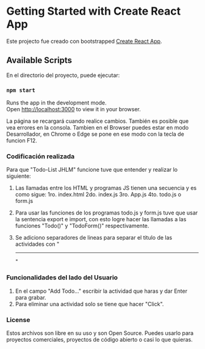 # Getting Started with Create React App

Este projecto fue creado con bootstrapped [Create React App](https://github.com/facebook/create-react-app).

## Available Scripts

En el directorio del proyecto, puede ejecutar:

### `npm start`

Runs the app in the development mode.\
Open [http://localhost:3000](http://localhost:3000) to view it in your browser.

La página se recargará cuando realice cambios.
También es posible que vea errores en la consola.
Tambien en el Browser puedes estar en modo Desarrollador, en Chrome o Edge se pone en ese modo con la tecla de funcion F12.

### Codificación realizada
Para que "Todo-List JHLM" funcione tuve que entender y realizar lo siguiente:

1. Las llamadas entre los HTML y programas JS tienen una secuencia y es como sigue:
    1ro. index.html
    2do. index.js
    3ro. App.js
    4to. todo.js o form.js

2. Para usar las funciones de los programas todo.js y form.js tuve que usar la sentencia export e import, con esto logre hacer las llamadas a las funciones "Todo()" y "TodoForm()" respectivamente.

3. Se adiciono separadores de lineas para separar el titulo de las actividades con "<hr></hr>"

### Funcionalidades del lado del Usuario

1. En el campo "Add Todo..." escribir la actividad que haras y dar Enter para grabar.
2. Para eliminar una actividad solo se tiene que hacer "Click".

### License

Estos archivos son libre en su uso y son Open Source. Puedes usarlo para proyectos comerciales, proyectos de código abierto o casi lo que quieras.
